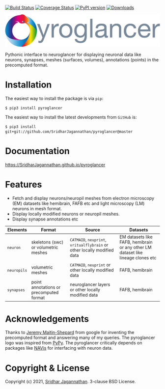[![Build Status](https://www.travis-ci.com/SridharJagannathan/pyroglancer.svg?branch=master)](https://www.travis-ci.com/SridharJagannathan/pyroglancer) [![Coverage Status](https://coveralls.io/repos/github/SridharJagannathan/pyroglancer/badge.svg?branch=master)](https://coveralls.io/github/SridharJagannathan/pyroglancer?branch=master) [![PyPI version](https://badge.fury.io/py/pyroglancer.svg)](https://badge.fury.io/py/pyroglancer) [![Downloads](https://pepy.tech/badge/pyroglancer)](https://pepy.tech/project/pyroglancer)

![image](https://github.com/SridharJagannathan/pyroglancer/raw/master/docs/_static/pyroglancer_logo.png)

Pythonic interface to neuroglancer for displaying neuronal data like
neurons, synapses, meshes (surfaces, volumes), annotations (points) in
the precomputed format.

Installation
============

The easiest way to install the package is via `pip`:

    $ pip3 install pyroglancer

The easiest way to install the latest developments from `GitHub` is:

    $ pip3 install git+git://github.com/SridharJagannathan/pyroglancer@master

Documentation
=============

<https://SridharJagannathan.github.io/pyroglancer>

Features
========

-   Fetch and display neurons/neuropil meshes from electron microscopy (EM) datasets like hemibrain, FAFB etc and light microscopy (LM) 
    neurons in mesh format.
-   Display locally modified neurons or neuropil meshes.
-   Display synapse annotations etc

| Elements | Format |  Source |  Datasets |
| --- | --- | --- | --- |
| `neuron` | skeletons (swc) or volumetric meshes | `CATMAID`, `neuprint`, `vritualflybrain` or other locally modified data | EM datasets like FAFB, hemibrain or any other LM dataset like lineage clones etc |
| `neuropils` | volumetric meshes | `CATMAID`, `neuprint` or other locally modified data | FAFB, hemibrain |
| `synapses` | point annotations or precomputed format | neuroglancer layers or other locally modified data | FAFB, hemibrain |


Acknowledgements
================

Thanks to [Jeremy Maitin-Shepard](https://github.com/jbms) from google
for inventing the precomputed format and answering many of my queries. The pyroglancer
logo was inspired from [PyPy](https://www.pypy.org/). The pyroglancer critically depends on
packages like [NAVis](https://github.com/schlegelp/navis) for interfacing with neuron data.

Copyright & License
===================

Copyright (c) 2021, [Sridhar Jagannathan](https://github.com/SridharJagannathan).
3-clause BSD License.
